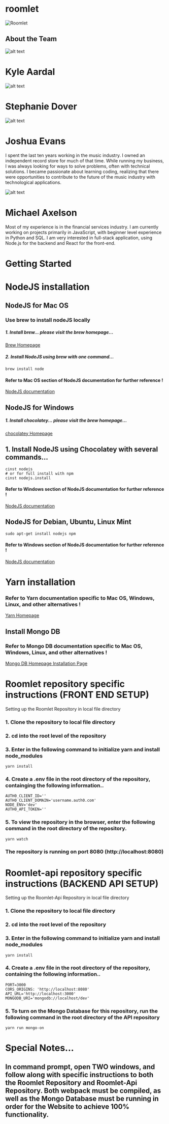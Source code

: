 # roomlet

![Roomlet](./roomlet.png)


## About the Team

![alt text](https://avatars3.githubusercontent.com/u/20732104?v=4&s=128 "Logo Title Text 1")


# Kyle Aardal
![alt text](https://avatars3.githubusercontent.com/u/26240188?v=4&s=128 "Logo Title Text 1")
# Stephanie Dover


![alt text](https://avatars6.githubusercontent.com/u/12539431?v=4&u=e568b683813452c39debf117e0162d7210aaf85e&s=128 "Logo Title Text 1")  
# Joshua Evans
I spent the last ten years working in the music industry. I owned an independent record store for much of that time. While running my business, I was always looking for ways to solve problems, often with technical solutions. I became passionate about learning coding, realizing that there were opportunities to contribute to the future of the music industry with technological applications.


![alt text](https://avatars7.githubusercontent.com/u/24594684?v=4&s=460 "Logo Title Text 1")
# Michael Axelson
Most of my experience is in the financial services industry. I am currently working on projects primarily in JavaScript, with beginner level experience in Python and SQL. I am very interested in full-stack application, using Node.js for the backend and React for the front-end.

# Getting Started

# NodeJS installation

## NodeJS for Mac OS

### Use brew to install nodeJS locally

##### 1. Install brew... please visit the brew homepage...
  [Brew Homepage](https://brew.sh/)

##### 2. Install NodeJS using brew with one command...
```
brew install node
```

#### Refer to Mac OS section of NodeJS documentation for further reference !

[NodeJS documentation](https://nodejs.org/en/download/package-manager/)

## NodeJS for Windows

##### 1. Install chocolatey... please visit the brew homepage...
  [chocolatey Homepage](https://chocolatey.org/)

## 1. Install NodeJS using Chocolatey with several commands...
```
cinst nodejs
# or for full install with npm
cinst nodejs.install
```
#### Refer to Windows section of NodeJS documentation for further reference !

[NodeJS documentation](https://nodejs.org/en/download/package-manager/)


## NodeJS for Debian, Ubuntu, Linux Mint

```
sudo apt-get install nodejs npm
```

#### Refer to Windows section of NodeJS documentation for further reference !

[NodeJS documentation](https://nodejs.org/en/download/package-manager/)


# Yarn installation

### Refer to Yarn documentation specific to Mac OS, Windows, Linux, and other alternatives !

[Yarn Homepage](https://yarnpkg.com/lang/en/docs/install/#mac-tab)

## Install Mongo DB

### Refer to Mongo DB documentation specific to Mac OS, Windows, Linux, and other alternatives !

[Mongo DB Homepage Installation Page](https://docs.mongodb.com/manual/administration/install-community/)

# Roomlet repository specific instructions (FRONT END SETUP)
Setting up the Roomlet Repository in local file directory

### 1. Clone the repository to local file directory
### 2. cd into the root level of the repository
### 3. Enter in the following command to initialize yarn and install node_modules
```
yarn install
```
### 4. Create a .env file in the root directory of the repository, containging the following information..
```
AUTH0_CLIENT_ID=''
AUTH0_CLIENT_DOMAIN='username.auth0.com'
NODE_ENV='dev'
AUTH0_API_TOKEN=''
```

### 5. To view the repository in the browser, enter the following command in the root directory of the repository.
```
yarn watch
```
### The repository is running on port 8080 (http://localhost:8080)

# Roomlet-api repository specific instructions (BACKEND API SETUP)
Setting up the Roomlet-Api Repository in local file directory

### 1. Clone the repository to local file directory
### 2. cd into the root level of the repository
### 3. Enter in the following command to initialize yarn and install node_modules
```
yarn install
```
### 4. Create a .env file in the root directory of the repository, containing the following information..
```
PORT=3000
CORS_ORIGINS: 'http://localhost:8080'
API_URL='http://localhost:3000'
MONGODB_URI='mongodb://localhost/dev'
```


### 5. To turn on the Mongo Database for this repository, run the following command in the root directory of the API repository
```
yarn run mongo-on
```


# Special Notes...
## In command prompt, open TWO windows, and follow along with specific instructions to both the Roomlet Repository and Roomlet-Api Repository. Both webpack must be compiled, as well as the Mongo Database must be running in order for the Website to achieve 100% functionality.
